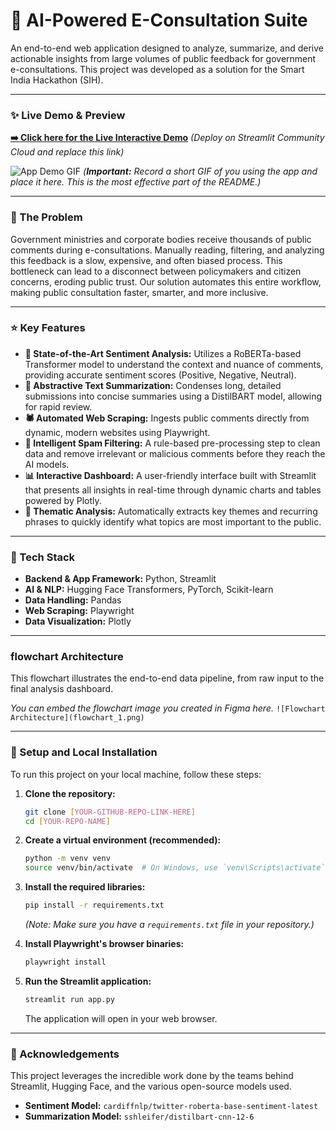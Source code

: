# 🤖 AI-Powered E-Consultation Suite

An end-to-end web application designed to analyze, summarize, and derive actionable insights from large volumes of public feedback for government e-consultations. This project was developed as a solution for the Smart India Hackathon (SIH).

---

### ✨ Live Demo & Preview

**[➡️ Click here for the Live Interactive Demo]([YOUR-LIVE-DEMO-LINK-HERE])** *(Deploy on Streamlit Community Cloud and replace this link)*

![App Demo GIF]([SCREENRECORDING-OF-YOUR-APP.GIF])
*(**Important:** Record a short GIF of you using the app and place it here. This is the most effective part of the README.)*

---

### 🎯 The Problem

Government ministries and corporate bodies receive thousands of public comments during e-consultations. Manually reading, filtering, and analyzing this feedback is a slow, expensive, and often biased process. This bottleneck can lead to a disconnect between policymakers and citizen concerns, eroding public trust. Our solution automates this entire workflow, making public consultation faster, smarter, and more inclusive.

---

### ⭐ Key Features

* **🧠 State-of-the-Art Sentiment Analysis:** Utilizes a RoBERTa-based Transformer model to understand the context and nuance of comments, providing accurate sentiment scores (Positive, Negative, Neutral).
* **📝 Abstractive Text Summarization:** Condenses long, detailed submissions into concise summaries using a DistilBART model, allowing for rapid review.
* **🕷️ Automated Web Scraping:** Ingests public comments directly from dynamic, modern websites using Playwright.
* **🚫 Intelligent Spam Filtering:** A rule-based pre-processing step to clean data and remove irrelevant or malicious comments before they reach the AI models.
* **📊 Interactive Dashboard:** A user-friendly interface built with Streamlit that presents all insights in real-time through dynamic charts and tables powered by Plotly.
* **🔑 Thematic Analysis:** Automatically extracts key themes and recurring phrases to quickly identify what topics are most important to the public.

---

### 🔧 Tech Stack

* **Backend & App Framework:** Python, Streamlit
* **AI & NLP:** Hugging Face Transformers, PyTorch, Scikit-learn
* **Data Handling:** Pandas
* **Web Scraping:** Playwright
* **Data Visualization:** Plotly

---

###  flowchart Architecture

This flowchart illustrates the end-to-end data pipeline, from raw input to the final analysis dashboard.

*You can embed the flowchart image you created in Figma here.*
`![Flowchart Architecture](flowchart_1.png)`

---

### 🚀 Setup and Local Installation

To run this project on your local machine, follow these steps:

1.  **Clone the repository:**
    ```bash
    git clone [YOUR-GITHUB-REPO-LINK-HERE]
    cd [YOUR-REPO-NAME]
    ```

2.  **Create a virtual environment (recommended):**
    ```bash
    python -m venv venv
    source venv/bin/activate  # On Windows, use `venv\Scripts\activate`
    ```

3.  **Install the required libraries:**
    ```bash
    pip install -r requirements.txt
    ```
    *(Note: Make sure you have a `requirements.txt` file in your repository.)*

4.  **Install Playwright's browser binaries:**
    ```bash
    playwright install
    ```

5.  **Run the Streamlit application:**
    ```bash
    streamlit run app.py
    ```
    The application will open in your web browser.

---

### 🤝 Acknowledgements
This project leverages the incredible work done by the teams behind Streamlit, Hugging Face, and the various open-source models used.
* **Sentiment Model:** `cardiffnlp/twitter-roberta-base-sentiment-latest`
* **Summarization Model:** `sshleifer/distilbart-cnn-12-6`
